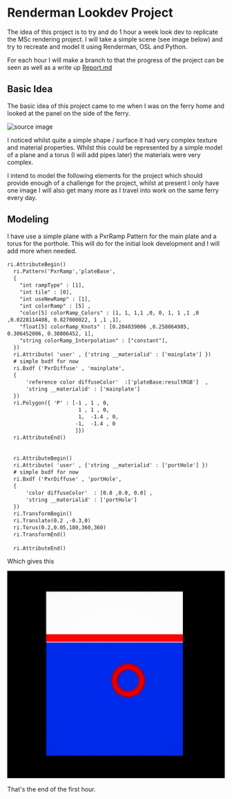 # Renderman Lookdev Project

The idea of this project is to try and do 1 hour a week look dev to replicate the MSc rendering project. I will take a simple scene (see image below) and try to recreate and model it using Renderman, OSL and Python.

For each hour I will make a branch to that the progress of the project can be seen as well as a write up [Report.md](Report.md)

## Basic Idea

The basic idea of this project came to me when I was on the ferry home and looked at the panel on the side of the ferry.

![source image](sourceImages/reference1.png)

I noticed whilst quite a simple shape / surface it had very complex texture and material properties. Whilst this could be represented by a simple model of a plane and a torus (I will add pipes later) the materials were very complex.

I intend to model the following elements for the project which should provide enough of a challenge for the project, whilst at present I only have one image I will also get many more as I travel into work on the same ferry every day.

## Modeling

I have use a simple plane with a PxrRamp Pattern for the main plate and a torus for the porthole. This will do for the initial look development and I will add more when needed.

```
ri.AttributeBegin()
  ri.Pattern('PxrRamp','plateBase',
  {
    "int rampType" : [1],
    "int tile" : [0],
    "int useNewRamp" : [1],
    "int colorRamp" : [5] ,
    "color[5] colorRamp_Colors" : [1, 1, 1,1 ,0, 0, 1, 1 ,1 ,0 ,0.0228114408, 0.827000022, 1 ,1 ,1],
    "float[5] colorRamp_Knots" : [0.204839006 ,0.258064985, 0.306452006, 0.30806452, 1],
    "string colorRamp_Interpolation" : ["constant"],
  })
  ri.Attribute( 'user' , {'string __materialid' : ['mainplate'] })
  # simple bxdf for now
  ri.Bxdf ('PxrDiffuse' , 'mainplate', 
  {
      'reference color diffuseColor'  :['plateBase:resultRGB']  , 
      'string __materialid' : ['mainplate']
  })
  ri.Polygon({ 'P' : [-1 , 1 , 0, 
                       1 , 1 , 0, 
                       1,  -1.4 , 0, 
                      -1,  -1.4 , 0
                      ]})
  ri.AttributeEnd()


  ri.AttributeBegin()
  ri.Attribute( 'user' , {'string __materialid' : ['portHole'] })
  # simple bxdf for now
  ri.Bxdf ('PxrDiffuse' , 'portHole', 
  {
      'color diffuseColor'  : [0.8 ,0.0, 0.0] , 
      'string __materialid' : ['portHole']
  })
  ri.TransformBegin()
  ri.Translate(0.2 ,-0.3,0)
  ri.Torus(0.2,0.05,180,360,360)
  ri.TransformEnd()

  ri.AttributeEnd()

```

Which gives this

![](sourceImages/firstModel.png)

That's the end of the first hour.
